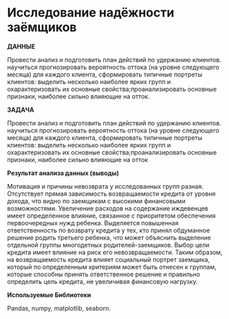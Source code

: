 # Исследование надёжности заёмщиков

**ДАННЫЕ**

Провести анализ и подготовить план действий по удержанию клиентов. научиться прогнозировать вероятность оттока (на уровне следующего месяца) для каждого клиента, сформировать типичные портреты клиентов: выделить несколько наиболее ярких групп и охарактеризовать их основные свойства;проанализировать основные признаки, наиболее сильно влияющие на отток.

**ЗАДАЧА**

Провести анализ и подготовить план действий по удержанию клиентов. научиться прогнозировать вероятность оттока (на уровне следующего месяца) для каждого клиента, сформировать типичные портреты клиентов: выделить несколько наиболее ярких групп и охарактеризовать их основные свойства;проанализировать основные признаки, наиболее сильно влияющие на отток

**Результат анализа данных (выводы)**

Мотивация и причины невозврата у исследованных групп разная. Отсутствует прямая зависимость возвращаемости кредита от уровня дохода, что видно по заемщикам с высокими финансовыми возможностями. Увеличение расходов на содержание иждевенцев имеет определенное влияние, связанное с приоритетом обеспечения первоочередных нужд ребенка. Выделяется повышенная ответственность по возврату кредита у тех, кто принял обдуманное решение родить третьего ребенка, что может объяснить выделение отдельной группы многодетных родителей-заемщиков. Выбор цели кредита имеет влияние на риск его невозвращаемости. Таким образом, на возвращаемость кредита влияет социальный портрет заемщика, который по определенным критериям может быть отнесен к группам, которые способны принять ответственное решение и правильно определить цель кредита, не увеличивая финансовую нагрузку.

**Используемые Библиотеки**

Pandas, numpy, matplotlib, seaborn.
